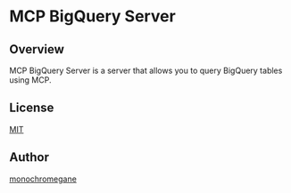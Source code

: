 # MCP BigQuery Server

## Overview

MCP BigQuery Server is a server that allows you to query BigQuery tables using MCP.

## License

[MIT](https://github.com/monochromegane/mcp-bigquery-server/blob/main/LICENSE)

## Author

[monochromegane](https://github.com/monochromegane)